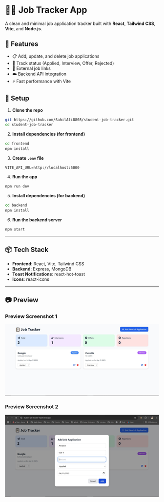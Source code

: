 
# 🧑‍💼 Job Tracker App

A clean and minimal job application tracker built with **React**, **Tailwind CSS**, **Vite**, and **Node.js**.

## 🚀 Features

- 📋 Add, update, and delete job applications  
- 🎯 Track status (Applied, Interview, Offer, Rejected)  
- 🔗 External job links  
- ☁️ Backend API integration  
- ⚡ Fast performance with Vite  

## 🔧 Setup

1. **Clone the repo**

```bash
git https://github.com/SahilAli8808/student-job-tracker.git
cd student-job-tracker
```

2. **Install dependencies (for frontend)**

```bash
cd frontend
npm install
```

3. **Create `.env` file**

```env
VITE_API_URL=http://localhost:5000
```

4. **Run the app**

```bash
npm run dev
```

<!-- ======== -->
5. **Install dependencies (for backend)**

```bash
cd backend
npm install
```
6. **Run the backend server**

```bash
npm start
```
---

## 📦 Tech Stack

- **Frontend**: React, Vite, Tailwind CSS  
- **Backend**: Express, MongoDB   
- **Toast Notifications**: react-hot-toast  
- **Icons**: react-icons  

---

## 📷 Preview

<!-- screenshot 1 -->
### Preview Screenshot 1
![Preview Screenshot](https://github.com/SahilAli8808/student-job-tracker/blob/main/Screenshots/Screenshot-1.jpg)
<!-- screenshot 2 -->
### Preview Screenshot 2
![Preview Screenshot](https://github.com/SahilAli8808/student-job-tracker/blob/main/Screenshots/Screenshot-2.jpg)


